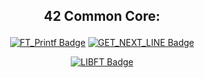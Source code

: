 <div align="center">
  
## <p align="center">42 Common Core:</p>

[![FT_Printf Badge](https://github.com/0h-laugh/assets/blob/main/printff.png)](https://github.com/0h-laugh/Core/tree/main/ft_printf)
[![GET_NEXT_LINE Badge](https://github.com/0h-laugh/assets/blob/main/gnll.png)](https://github.com/0h-laugh/Core/tree/main/get_next_line)

[![LIBFT Badge](https://github.com/0h-laugh/assets/blob/main/libfte.png)](https://github.com/0h-laugh/Core/tree/main/libft)


</div>
